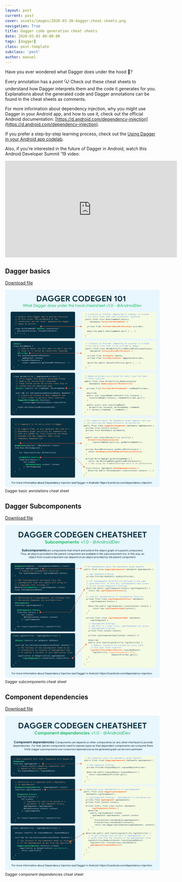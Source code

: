 ```yaml
---
layout: post
current: post
cover: assets/images/2020-03-30-dagger-cheat-sheets.png
navigation: True
title: Dagger code generation cheat sheets
date: 2020-03-03 00:00:00
tags: [dagger]
class: post-template
subclass: 'post'
author: manuel
---
```


Have you ever wondered what Dagger does under the hood 🤔?

Every annotation has a *point* 🔍! Check out these cheat sheets to understand how Dagger interprets them and the code it generates for you. Explanations about the generated code and Dagger annotations can be found in the cheat sheets as comments.

For more information about dependency injection, why you might use Dagger in your Android app, and how to use it, check out the official Android documentation: [https://d.android.com/dependency-injection](https://d.android.com/dependency-injection).

If you prefer a step-by-step learning process, check out the [Using Dagger in your Android app codelab](https://codelabs.developers.google.com/codelabs/android-dagger/).

Also, if you’re interested in the future of Dagger in Android, watch this Android Developer Summit ’19 video:

<iframe width="560" height="315" src="https://www.youtube.com/embed/o-ins1nvbDg" frameborder="0" allow="accelerometer; autoplay; clipboard-write; encrypted-media; gyroscope; picture-in-picture" allowfullscreen></iframe>

## Dagger basics

[Download file](https://developer.android.com/images/training/dependency-injection/dagger-codegen-basics.png)

![img](assets/images/2020-03-30-dagger-cheat-sheets_1.png)
<small>Dagger basic annotations cheat sheet</small>

## Dagger Subcomponents

[Download file](https://developer.android.com/images/training/dependency-injection/dagger-codegen-subcomponents.png)

![img](assets/images/2020-03-30-dagger-cheat-sheets_2.png)
<small>Dagger subcomponents cheat sheet</small>

## Component dependencies

[Download file](https://developer.android.com/images/training/dependency-injection/dagger-codegen-component-dependencies.png)

![img](assets/images/2020-03-30-dagger-cheat-sheets_3.png)
<small>Dagger component dependencies cheat sheet</small>
